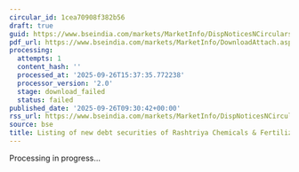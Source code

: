 ```yaml
---
circular_id: 1cea70908f382b56
draft: true
guid: https://www.bseindia.com/markets/MarketInfo/DispNoticesNCirculars.aspx?Noticeid={7757CEF6-F078-4280-8BE6-C6F9ECB3477D}&noticeno=20250926-16&dt=09/26/2025&icount=16&totcount=73&flag=0
pdf_url: https://www.bseindia.com/markets/MarketInfo/DownloadAttach.aspx?id=20250926-16&attachedId=
processing:
  attempts: 1
  content_hash: ''
  processed_at: '2025-09-26T15:37:35.772238'
  processor_version: '2.0'
  stage: download_failed
  status: failed
published_date: '2025-09-26T09:30:42+00:00'
rss_url: https://www.bseindia.com/markets/MarketInfo/DispNoticesNCirculars.aspx?Noticeid={7757CEF6-F078-4280-8BE6-C6F9ECB3477D}&noticeno=20250926-16&dt=09/26/2025&icount=16&totcount=73&flag=0
source: bse
title: Listing of new debt securities of Rashtriya Chemicals & Fertilizers Limited
---
```


Processing in progress...
